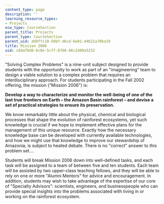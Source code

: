 ```yaml
---
content_type: page
description: ''
learning_resource_types:
- Projects
ocw_type: CourseSection
parent_title: Projects
parent_type: CourseSection
parent_uid: dd9ffc10-50bf-d6cd-6e01-44621a70ba19
title: Mission 2006
uid: c84af0d6-6c0e-5cff-8766-66c2489a5252
---
```


"Solving Complex Problems" is a nine-unit subject designed to provide students with the opportunity to work as part of an "imagineering" team to design a viable solution to a complex problem that requires an interdisciplinary approach. For students participating in the Fall 2002 offering, the mission ("Mission 2006") is:

**Develop a way to characterize and monitor the well-being of one of the last true frontiers on Earth – the Amazon Basin rainforest – and devise a set of practical strategies to ensure its preservation.**

We know remarkably little about the physical, chemical and biological processes that shape the evolution of rainforest ecosystems, yet such knowledge is crucial if we hope to implement effective plans for the management of this unique resource. Exactly how the necessary knowledge base can be developed with currently available technologies, and how we might use that knowledge to improve our stewardship of Amazonia, is subject to heated debate. There is no "correct" answer to _this_ problem set....

Students will break Mission 2006 down into well-defined tasks, and each task will be assigned to a team of between five and ten students. Each team will be assisted by two upper-class teaching fellows, and they will be able to rely on one or more "Alumni Mentors" for advice and encouragement. In addition, students may wish to take advantage of the expertise of our core of "Specialty Advisors": scientists, engineers, and businesspeople who can provide special insights into the problems associated with living in or working on the rainforest ecosystem.